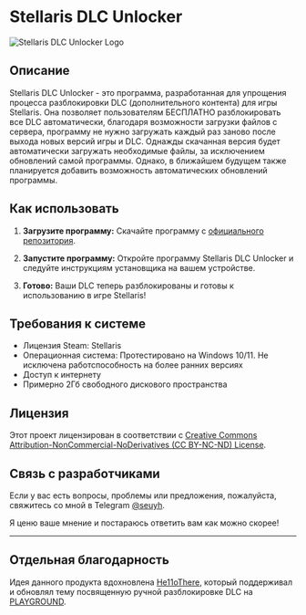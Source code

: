 # Stellaris DLC Unlocker

![Stellaris DLC Unlocker Logo](https://i.playground.ru/p/f72DV753c6AGIytPjdG_DA.png)

## Описание

Stellaris DLC Unlocker - это программа, разработанная для упрощения процесса разблокировки DLC (дополнительного контента) для игры Stellaris. Она позволяет пользователям БЕСПЛАТНО разблокировать все DLC автоматически, благодаря возможности загрузки файлов с сервера, программу не нужно загружать каждый раз заново после выхода новых версий игры и DLC. Однажды скачанная версия будет автоматически загружать необходимые файлы, за исключением обновлений самой программы. Однако, в ближайшем будущем также планируется добавить возможность автоматических обновлений программы.

## Как использовать

1. **Загрузите программу:** Скачайте программу с [официального репозитория](https://github.com/seuyh/stellaris-dlc-unlocker).

2. **Запустите программу:** Откройте программу Stellaris DLC Unlocker и следуйте инструкциям установщика на вашем устройстве.

5. **Готово:** Ваши DLC теперь разблокированы и готовы к использованию в игре Stellaris!

## Требования к системе

- Лицензия Steam: Stellaris
- Операционная система: Протестировано на Windows 10/11. Не исключена работспособность на более ранних версиях
- Доступ к интернету
- Примерно 2Гб свободного дискового пространства

## Лицензия

Этот проект лицензирован в соответствии с [Creative Commons Attribution-NonCommercial-NoDerivatives (CC BY-NC-ND) License](https://creativecommons.org/licenses/by-nc-nd/4.0/deed.ru).

## Связь с разработчиками

Если у вас есть вопросы, проблемы или предложения, пожалуйста, свяжитесь со мной в Telegram [@seuyh](https://github.com/seuyh/stellaris-dlc-unlock).

Я ценю ваше мнение и постараюсь ответить вам как можно скорее!

--- 

## Отдельная благодарность

Идея данного продукта вдохновлена [He11oThere](https://t.me/Temri1337), который поддерживал и обновлял тему посвященную ручной разблокировке DLC на [PLAYGROUND](https://www.playground.ru/stellaris/cheat/stellaris_dlc_unlocker_razblokirovschik_dopolnenij_3_10-1088979#29894040).
